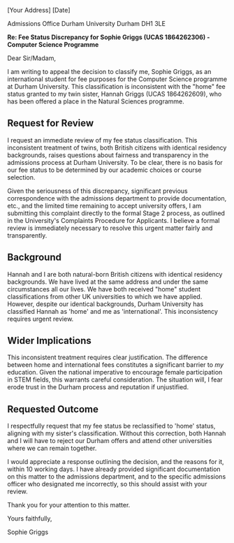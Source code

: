 [Your Address]
[Date]

Admissions Office
Durham University
Durham DH1 3LE

**Re: Fee Status Discrepancy for Sophie Griggs (UCAS 1864262306) - Computer Science Programme**

Dear Sir/Madam,

I am writing to appeal the decision to classify me, Sophie Griggs, as an international student for fee purposes for the Computer Science programme at Durham University. This classification is inconsistent with the "home" fee status granted to my twin sister, Hannah Griggs (UCAS 1864262609), who has been offered a place in the Natural Sciences programme.

## Request for Review

I request an immediate review of my fee status classification. This inconsistent treatment of twins, both British citizens with identical residency backgrounds, raises questions about fairness and transparency in the admissions process at Durham University. To be clear, there is no basis for our fee status to be determined by our academic choices or course selection.

Given the seriousness of this discrepancy, significant previous correspondence with the admissions department to provide documentation, etc., and the limited time remaining to accept university offers, I am submitting this complaint directly to the formal Stage 2 process, as outlined in the University's Complaints Procedure for Applicants. I believe a formal review is immediately necessary to resolve this urgent matter fairly and transparently.

## Background

Hannah and I are both natural-born British citizens with identical residency backgrounds. We have lived at the same address and under the same circumstances all our lives. We have both received "home" student classifications from other UK universities to which we have applied. However, despite our identical backgrounds, Durham University has classified Hannah as 'home' and me as 'international'. This inconsistency requires urgent review.

## Wider Implications

This inconsistent treatment requires clear justification. The difference between home and international fees constitutes a significant barrier to *my* education. Given the national imperative to encourage female participation in STEM fields, this warrants careful consideration. The situation will, I fear erode trust in the Durham process and reputation if unjustified.

## Requested Outcome

I respectfully request that my fee status be reclassified to 'home' status, aligning with my sister's classification. Without this correction, both Hannah and I will have to reject our Durham offers and attend other universities where we can remain together. 

I would appreciate a response outlining the decision, and the reasons for it, within 10 working days. I have already provided significant documentation on this matter to the admissions department, and to the specific admissions officer who designated me incorrectly, so this should assist with your review.

Thank you for your attention to this matter.

Yours faithfully,

Sophie Griggs
